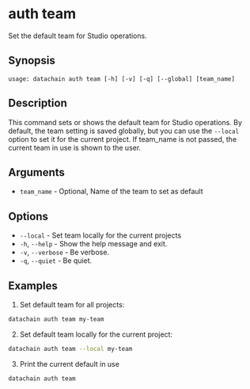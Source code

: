 # auth team

Set the default team for Studio operations.

## Synopsis

```usage
usage: datachain auth team [-h] [-v] [-q] [--global] [team_name]
```

## Description

This command sets or shows the default team for Studio operations. By default, the team setting is saved globally, but you can use the `--local` option to set it for the current project.
If team_name is not passed, the current team in use is shown to the user.

## Arguments

* `team_name` - Optional,  Name of the team to set as default

## Options

* `--local` - Set team locally for the current projects
* `-h`, `--help` - Show the help message and exit.
* `-v`, `--verbose` - Be verbose.
* `-q`, `--quiet` - Be quiet.

## Examples

1. Set default team for all projects:
```bash
datachain auth team my-team
```

2. Set default team locally for the current project:
```bash
datachain auth team --local my-team
```

3. Print the current default in use
```bash
datachain auth team
```
